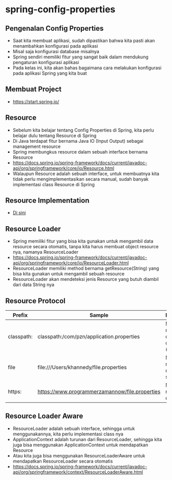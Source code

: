 # spring-config-properties

## Pengenalan Config Properties

- Saat kita membuat aplikasi, sudah dipastikan bahwa kita pasti akan menambahkan konfigurasi pada aplikasi
- Misal saja konfigurasi database misalnya
- Spring sendiri memiliki fitur yang sangat baik dalam mendukung pengaturan konfigurasi aplikasi
- Pada kelas ini, kita akan bahas bagaimana cara melakukan konfigurasi pada aplikasi Spring yang kita buat

## Membuat Project

- https://start.spring.io/

## Resource

- Sebelum kita belajar tentang Config Properties di Spring, kita perlu belajar dulu tentang Resource di Spring
- Di Java terdapat fitur bernama Java IO (Input Output) sebagai management resource
- Spring membungkus resource dalam sebuah interface bernama Resource
- https://docs.spring.io/spring-framework/docs/current/javadoc-api/org/springframework/core/io/Resource.html
- Walaupun Resource adalah sebuah interface, untuk membuatnya kita tidak perlu mengimplementasikan secara manual, sudah
  banyak implementasi class Resource di Spring

## Resource Implementation

- [Di sini](/images/img.png)

## Resource Loader

- Spring memiliki fitur yang bisa kita gunakan untuk mengambil data resource secara otomatis, tanpa kita harus membuat
  object resource nya, namanya ResourceLoader
- https://docs.spring.io/spring-framework/docs/current/javadoc-api/org/springframework/core/io/ResourceLoader.html
- ResourceLoader memiliki method bernama getResource(String) yang bisa kita gunakan untuk mengambil sebuah resource
- ResourceLoader akan mendeteksi jenis Resource yang butuh diambil dari data String nya

## Resource Protocol

| Prefix     | Sample                                          | Description                                     |
|------------|-------------------------------------------------|-------------------------------------------------|
| classpath: | classpath:/com/pzn/application.properties       | Mengambil resource dari classpath (isi project) |
| file       | file:///Users/khannedy/file.properties          | Mengambil resource dari file system             |                        
| https:     | https://www.programmerzamannow/file.properties  | Mengambil resource dari http                    |                        

## Resource Loader Aware

- ResourceLoader adalah sebuah interface, sehingga untuk menggunakannya, kita perlu implementasi class nya
- ApplicationContext adalah turunan dari ResourceLoader, sehingga kita juga bisa menggunakan ApplicationContext untuk
  mendapatkan Resource
- Atau kita juga bisa menggunakan ResourceLoaderAware untuk mendapatkan ResourceLoader secara otomatis
- https://docs.spring.io/spring-framework/docs/current/javadoc-api/org/springframework/context/ResourceLoaderAware.html 
